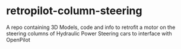 # retropilot-column-steering
A repo containing 3D Models, code and info to retrofit a motor on the steering columns of Hydraulic Power Steering cars to interface with OpenPilot
